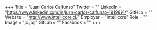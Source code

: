 +++
Title = "Juan Carlos Calfunao"
Twitter = ""
LinkedIn = "https://www.linkedin.com/in/juan-carlos-calfunao-1919891/"
GitHub = ""
Website = "http://www.intellicore.cl/"
Employer = "Intellicore"
Role = ""
Image = "jc.jpg"
GitLab = ""
Facebook = ""
+++
